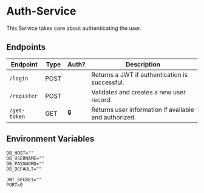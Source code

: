 # Auth-Service
This Service takes care about authenticating the user.

## Endpoints
| Endpoint     | Type | Auth? | Description                                           |
|--------------|------|-------|-------------------------------------------------------|
| `/login`     | POST |       | Returns a JWT if authentication is successful.        |
| `/register`  | POST |       | Validates and creates a new user record.              |
| `/get-token` | GET  | 🔒     | Returns user information if available and authorized. |

## Environment Variables
```
DB_HOST=""
DB_USERNAME=""
DB_PASSWORD=""
DB_DEFAULT=""

JWT_SECRET=""
PORT=0
```